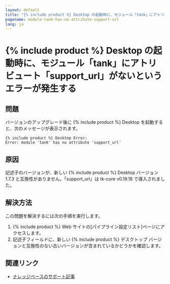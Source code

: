 ```yaml
---
layout: default
title: "{% include product %} Desktop の起動時に、モジュール「tank」にアトリビュート「support_url」がないというエラーが発生する"
pagename: module-tank-has-no-attribute-support-url
lang: ja
---
```


# {% include product %} Desktop の起動時に、モジュール「tank」にアトリビュート「support_url」がないというエラーが発生する

## 問題

バージョンのアップグレード後に {% include product %} Desktop を起動すると、次のメッセージが表示されます。

```
{% include product %} Desktop Error:
Error: module 'tank' has no attribute 'support_url'
```

## 原因

記述子のバージョンが、新しい {% include product %} Desktop バージョン 1.7.3 と互換性がありません。「support_url」は tk-core v0.19.18 で導入されました。

## 解決方法

この問題を解決するには次の手順を実行します。

1. {% include product %} Web サイトの[パイプライン設定リスト]ページにアクセスします。
2. 記述子フィールドに、新しい {% include product %} デスクトップ バージョンと互換性のない古いバージョンが含まれているかどうかを確認します。

## 関連リンク

- [ナレッジベースのサポート記事](https://www.autodesk.co.jp/support/technical/article/caas/sfdcarticles/sfdcarticles/JPN/Error-module-tank-has-no-attribute-support-url-when-launching-ShotGrid-Desktop.html)

